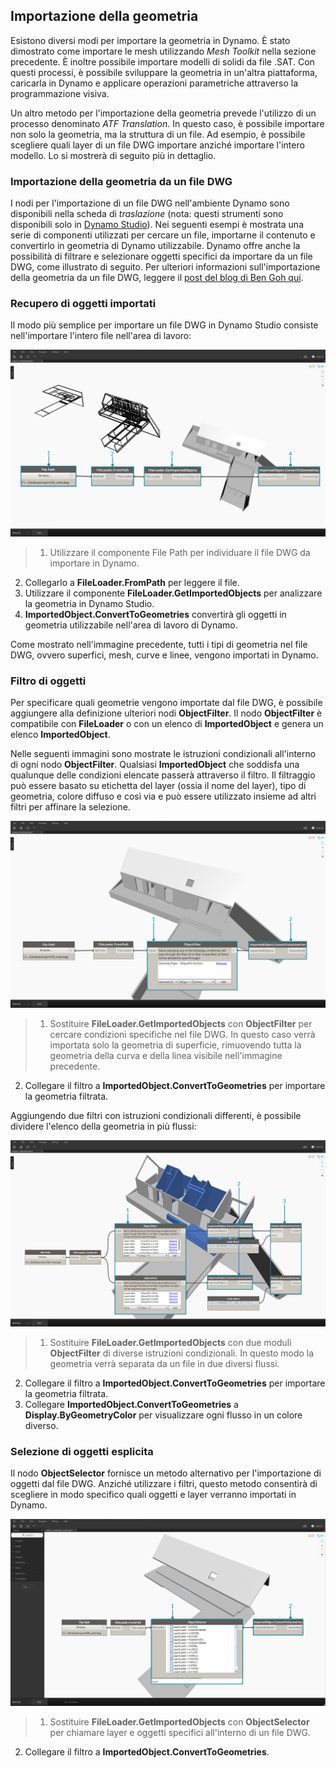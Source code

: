 

## Importazione della geometria

Esistono diversi modi per importare la geometria in Dynamo. È stato dimostrato come importare le mesh utilizzando *Mesh Toolkit* nella sezione precedente. È inoltre possibile importare modelli di solidi da file .SAT. Con questi processi, è possibile sviluppare la geometria in un'altra piattaforma, caricarla in Dynamo e applicare operazioni parametriche attraverso la programmazione visiva.

Un altro metodo per l'importazione della geometria prevede l'utilizzo di un processo denominato *ATF Translation*. In questo caso, è possibile importare non solo la geometria, ma la struttura di un file. Ad esempio, è possibile scegliere quali layer di un file DWG importare anziché importare l'intero modello. Lo si mostrerà di seguito più in dettaglio.

### Importazione della geometria da un file DWG

I nodi per l'importazione di un file DWG nell'ambiente Dynamo sono disponibili nella scheda di *traslazione* (nota: questi strumenti sono disponibili solo in [Dynamo Studio](http://www.autodesk.com/products/dynamo-studio/overview)). Nei seguenti esempi è mostrata una serie di componenti utilizzati per cercare un file, importarne il contenuto e convertirlo in geometria di Dynamo utilizzabile. Dynamo offre anche la possibilità di filtrare e selezionare oggetti specifici da importare da un file DWG, come illustrato di seguito. Per ulteriori informazioni sull'importazione della geometria da un file DWG, leggere il [post del blog di Ben Goh qui](http://dynamobim.org/dwg-import-in-dynamo-studio-0-9-1/).

### Recupero di oggetti importati

Il modo più semplice per importare un file DWG in Dynamo Studio consiste nell'importare l'intero file nell'area di lavoro:

![GetImportedObjects](images/5-8/GetImportedObjects.jpg)

> 1. Utilizzare il componente File Path per individuare il file DWG da importare in Dynamo.
2. Collegarlo a **FileLoader.FromPath** per leggere il file.
3. Utilizzare il componente **FileLoader.GetImportedObjects** per analizzare la geometria in Dynamo Studio.
4. **ImportedObject.ConvertToGeometries** convertirà gli oggetti in geometria utilizzabile nell'area di lavoro di Dynamo.

Come mostrato nell'immagine precedente, tutti i tipi di geometria nel file DWG, ovvero superfici, mesh, curve e linee, vengono importati in Dynamo.

### Filtro di oggetti

Per specificare quali geometrie vengono importate dal file DWG, è possibile aggiungere alla definizione ulteriori nodi **ObjectFilter**. Il nodo **ObjectFilter** è compatibile con **FileLoader** o con un elenco di **ImportedObject** e genera un elenco **ImportedObject**.

Nelle seguenti immagini sono mostrate le istruzioni condizionali all'interno di ogni nodo **ObjectFilter**. Qualsiasi **ImportedObject** che soddisfa una qualunque delle condizioni elencate passerà attraverso il filtro. Il filtraggio può essere basato su etichetta del layer (ossia il nome del layer), tipo di geometria, colore diffuso e così via e può essere utilizzato insieme ad altri filtri per affinare la selezione.

![ObjectFilter1](images/5-8/ObjectFilter01.jpg)

> 1. Sostituire **FileLoader.GetImportedObjects** con **ObjectFilter** per cercare condizioni specifiche nel file DWG. In questo caso verrà importata solo la geometria di superficie, rimuovendo tutta la geometria della curva e della linea visibile nell'immagine precedente.
2. Collegare il filtro a **ImportedObject.ConvertToGeometries** per importare la geometria filtrata.

Aggiungendo due filtri con istruzioni condizionali differenti, è possibile dividere l'elenco della geometria in più flussi:

![ObjectFilter2](images/5-8/ObjectFilter02.jpg)

> 1. Sostituire **FileLoader.GetImportedObjects** con due moduli **ObjectFilter** di diverse istruzioni condizionali. In questo modo la geometria verrà separata da un file in due diversi flussi.
2. Collegare il filtro a **ImportedObject.ConvertToGeometries** per importare la geometria filtrata.
3. Collegare **ImportedObject.ConvertToGeometries** a **Display.ByGeometryColor** per visualizzare ogni flusso in un colore diverso.

### Selezione di oggetti esplicita

Il nodo **ObjectSelector** fornisce un metodo alternativo per l'importazione di oggetti dal file DWG. Anziché utilizzare i filtri, questo metodo consentirà di scegliere in modo specifico quali oggetti e layer verranno importati in Dynamo.

![Da punto a curva](images/5-8/ObjectSelector.jpg)

> 1. Sostituire **FileLoader.GetImportedObjects** con **ObjectSelector** per chiamare layer e oggetti specifici all'interno di un file DWG.
2. Collegare il filtro a **ImportedObject.ConvertToGeometries**.

